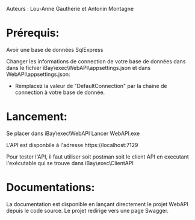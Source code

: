 Auteurs : Lou-Anne Gautherie et Antonin Montagne
# Prérequis:

Avoir une base de données SqlExpress

Changer les informations de connection de votre base de données dans dans le fichier iBay\exec\WebAPI\appsettings.json et dans WebAPI\appsettings.json:
- Remplacez la valeur de "DefaultConnection" par la chaine de connection à votre base de donnée.

# Lancement:

Se placer dans iBay\exec\WebAPI
Lancer WebAPI.exe

L'API est disponbile à l'adresse https://localhost:7129

Pour tester l'API, il faut utiliser soit postman soit le client API en executant l'exécutable qui se trouve dans iBay\exec\ClientAPI

# Documentations:

La documentation est disponible en lançant directement le projet WebAPI depuis le code source.
Le projet redirige vers une page Swagger.

